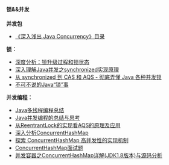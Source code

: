 #### 锁&&并发
**并发包**
- [《深入浅出 Java Concurrency》目录](http://www.blogjava.net/xylz/archive/2010/07/08/325587.html)

**锁：**

- [深度分析：锁升级过程和锁状态](https://segmentfault.com/a/1190000022904663)
- [深入理解Java并发之synchronized实现原理](https://blog.csdn.net/javazejian/article/details/72828483)
- [从 synchronized 到 CAS 和 AQS - 彻底弄懂 Java 各种并发锁](https://juejin.cn/post/6844903759047294983#heading-26)
- [不可不说的Java“锁”事](https://tech.meituan.com/2018/11/15/java-lock.html)

**并发编程：**

- [Java多线程编程总结](http://lavasoft.blog.51cto.com/62575/27069)
- [Java并发编程的总结与思考](http://www.jianshu.com/p/053943a425c3#)
- [从ReentrantLock的实现看AQS的原理及应用](https://tech.meituan.com/2019/12/05/aqs-theory-and-apply.html)
- [深入分析ConcurrentHashMap](http://www.infoq.com/cn/articles/ConcurrentHashMap)
- [探索 ConcurrentHashMap 高并发性的实现机制](https://zhuanlan.zhihu.com/p/98977969)
- [ConcurrentHashMap面试题](https://blog.csdn.net/xt199711/article/details/114339022)
- [并发容器之ConcurrentHashMap详解(JDK1.8版本)与源码分析](https://blog.csdn.net/ThinkWon/article/details/102506447)

